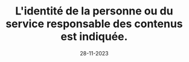 ---
N: '109'
Rubrique: Identification et contact
title: L'identité de la personne ou du service responsable des contenus est indiquée.
detail: L'identité de la personne ou du service responsable des contenus est indiquée.
categories: [" Identification et contact"]
agrege: O4109-E020
opquast: '4109'
indiceebook: '20'
description: "Règle n° 020"
weight:  020
actif: '1'
layout: data
date: 28-11-2023
---